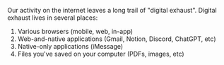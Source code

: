 Our activity on the internet leaves a long trail of "digital exhaust". Digital exhaust lives in several places:

1. Various browsers (mobile, web, in-app)
2. Web-and-native applications (Gmail, Notion, Discord, ChatGPT, etc)
3. Native-only applications (iMessage)
4. Files you've saved on your computer (PDFs, images, etc)
